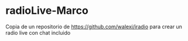 # radioLive-Marco
Copia de un repositorio de https://github.com/walexi/iradio para crear un radio live con chat incluido
